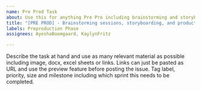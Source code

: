 ```yaml
---
name: Pre Prod Task
about: Use this for anything Pre Pro including brainstorming and storyboarding
title: "[PRE PROD] - Brainstorming sessions, storyboarding, and production planning"
labels: Preproduction Phase
assignees: AyeshaBoomgaard, KaylynFritz

---
```


Describe the task at hand and use as many relevant material as possible including image, docx, excel sheets or links. Links can just be pasted as URL and use the preview feature before posting the issue. Tag label, priority, size and milestone including which sprint this needs to be completed.

